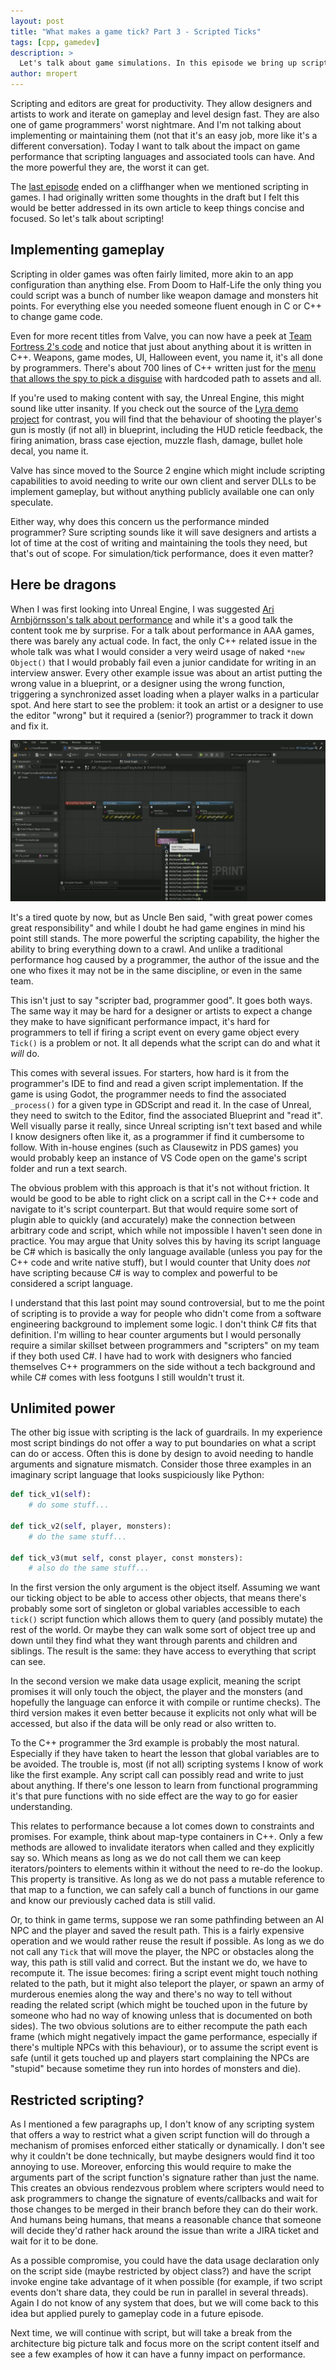 ```yaml
---
layout: post
title: "What makes a game tick? Part 3 - Scripted Ticks"
tags: [cpp, gamedev]
description: > 
  Let's talk about game simulations. In this episode we bring up scripting and the challenges it brings to architecture.
author: mropert
---
```


Scripting and editors are great for productivity. They allow designers and artists to work and iterate on gameplay
and level design fast. They are also one of game programmers' worst nightmare. And I'm not talking about implementing or
maintaining them (not that it's an easy job, more like it's a different conversation). Today I want to talk about
the impact on game performance that scripting languages and associated tools can have. And the more powerful they are, the worst it can get.

The [last episode](/2025/04/30/making_games_tick_part2/) ended on a cliffhanger when we mentioned scripting
in games. I had originally written some thoughts in the draft but I felt this would be better addressed in its own article
to keep things concise and focused. So let's talk about scripting!

## Implementing gameplay

Scripting in older games was often fairly limited, more akin to an app configuration than anything else.
From Doom to Half-Life the only thing you could script was a bunch of number like weapon damage and monsters
hit points. For everything else you needed someone fluent enough in C or C++ to change game code.

Even for more recent titles from Valve, you can now have a peek at [Team Fortress 2's code](https://github.com/ValveSoftware/source-sdk-2013/tree/master/src/game/client/tf)
and notice that just about anything about it is written in C++. Weapons, game modes, UI, Halloween event, you name it,
it's all done by programmers. There's about 700 lines of C++ written just for the
[menu that allows the spy to pick a disguise](https://github.com/ValveSoftware/source-sdk-2013/blob/master/src/game/client/tf/tf_hud_menu_spy_disguise.cpp)
with hardcoded path to assets and all.

If you're used to making content with say, the Unreal Engine, this might sound like utter insanity. If you check
out the source of the [Lyra demo project](https://dev.epicgames.com/documentation/en-us/unreal-engine/lyra-sample-game-in-unreal-engine)
for contrast, you will find that the behaviour of shooting the player's gun is mostly (if not all) in blueprint, including
the HUD reticle feedback, the firing animation, brass case ejection, muzzle flash, damage, bullet hole decal, you name it.

Valve has since moved to the Source 2 engine which might include scripting capabilities to avoid needing to write our own
client and server DLLs to be implement gameplay, but without anything publicly available one can only speculate.

Either way, why does this concern us the performance minded programmer? Sure scripting sounds like it will save
designers and artists a lot of time at the cost of writing and maintaining the tools they need, but that's out of scope.
For simulation/tick performance, does it even matter?

## Here be dragons

When I was first looking into Unreal Engine, I was suggested [Ari Arnbjörnsson's talk about performance](https://www.youtube.com/watch?v=GuIav71867E)
and while it's a good talk the content took me by surprise. For a talk about performance in AAA games, there was barely any actual code.
In fact, the only C++ related issue in the whole talk was what I would consider a very weird usage of naked `*new Object()` that
I would probably fail even a junior candidate for writing in an interview answer. Every other example issue was about
an artist putting the wrong value in a blueprint, or a designer using the wrong function, triggering a synchronized asset loading
when a player walks in a particular spot. And here start to see the problem: it took an artist or a designer to
use the editor "wrong" but it required a (senior?) programmer to track it down and fix it.

![How to freeze your game for 3 seconds](/assets/img/posts/unreal_blueprint_oops.png)

It's a tired quote by now, but as Uncle Ben said, "with great power comes great responsibility" and while I doubt he had
game engines in mind his point still stands. The more powerful the scripting capability, the higher the ability to bring everything
down to a crawl. And unlike a traditional performance hog caused by a programmer, the author of the issue and the one who
fixes it may not be in the same discipline, or even in the same team.

This isn't just to say "scripter bad, programmer good". It goes both ways. The same way it may be hard for a designer or artists
to expect a change they make to have significant performance impact, it's hard for programmers to tell if firing a script event
on every game object every `Tick()` is a problem or not. It all depends what the script can do and what it _will_ do.

This comes with several issues. For starters, how hard is it from the programmer's IDE to find and read a given script implementation.
If the game is using Godot, the programmer needs to find the associated `_process()` for a given type in GDScript and read it. In
the case of Unreal, they need to switch to the Editor, find the associated Blueprint and "read it". Well visually parse it really,
since Unreal scripting isn't text based and while I know designers often like it, as a programmer if find it cumbersome to follow.
With in-house engines (such as Clausewitz in PDS games) you would probably keep an instance of VS Code open on the game's script folder
and run a text search.

The obvious problem with this approach is that it's not without friction. It would be good to be able to right click on a script call
in the C++ code and navigate to it's script counterpart. But that would require some sort of plugin able to quickly (and accurately)
make the connection between arbitrary code and script, which while not impossible I haven't seen done in practice. You may argue that Unity
solves this by having its script language be C# which is basically the only language available (unless you pay for the C++ code and write
native stuff), but I would counter that Unity does _not_ have scripting because C# is way to complex and powerful to be considered a script language.

I understand that this last point may sound controversial, but to me the point of scripting is to provide a way for people who didn't
come from a software engineering background to implement some logic. I don't think C# fits that definition. I'm willing to hear counter
arguments but I would personally require a similar skillset between programmers and "scripters" on my team if they both used C#. I have had to
work with designers who fancied themselves C++ programmers on the side without a tech background and while C# comes with less
footguns I still wouldn't trust it.

## Unlimited power

The other big issue with scripting is the lack of guardrails. In my experience most script bindings do not offer a way to put boundaries
on what a script can do or access. Often this is done by design to avoid needing to handle arguments and signature mismatch. Consider
those three examples in an imaginary script language that looks suspiciously like Python:

```py
def tick_v1(self):
    # do some stuff...
     
def tick_v2(self, player, monsters):
    # do the same stuff...

def tick_v3(mut self, const player, const monsters):
    # also do the same stuff...
```

In the first version the only argument is the object itself. Assuming we want our ticking object to be able to access other objects,
that means there's probably some sort of singleton or global variables accessible to each `tick()` script function which allows them to
query (and possibly mutate) the rest of the world. Or maybe they can walk some sort of object tree up and down until they find what they
want through parents and children and siblings. The result is the same: they have access to everything that script can see.

In the second version we make data usage explicit, meaning the script promises it will only touch the object, the player and the monsters
(and hopefully the language can enforce it with compile or runtime checks). The third version makes it even better because it explicits
not only what will be accessed, but also if the data will be only read or also written to.

To the C++ programmer the 3rd example is probably the most natural. Especially if they have taken to heart the lesson that global variables
are to be avoided. The trouble is, most (if not all) scripting systems I know of work like the first example. Any script call can possibly
read and write to just about anything. If there's one lesson to learn from functional programming it's that pure functions with no side
effect are the way to go for easier understanding.

This relates to performance because a lot comes down to constraints and promises. For example, think about map-type containers in C++.
Only a few methods are allowed to invalidate iterators when called and they explicitly say so. Which means as long as we do not call
them we can keep iterators/pointers to elements within it without the need to re-do the lookup. This property is transitive. As long
as we do not pass a mutable reference to that map to a function, we can safely call a bunch of functions in our game and know our previously
cached data is still valid.

Or, to think in game terms, suppose we ran some pathfinding between an AI NPC and the player and saved the result path. This is
a fairly expensive operation and we would rather reuse the result if possible. As long as we do not call any `Tick` that will move the player,
the NPC or obstacles along the way, this path is still valid and correct. But the instant we do, we have to recompute it.
The issue becomes: firing a script event might touch nothing related to the path, but it might also teleport the player, or spawn an army of murderous
enemies along the way and there's no way to tell without reading the related script (which might be touched upon in the future by someone who
had no way of knowing unless that is documented on both sides). The two obvious solutions are to either recompute the path each frame
(which might negatively impact the game performance, especially if there's multiple NPCs with this behaviour), or to assume the script event
is safe (until it gets touched up and players start complaining the NPCs are "stupid" because sometime they run into hordes of monsters
and die).

## Restricted scripting?

As I mentioned a few paragraphs up, I don't know of any scripting system that offers a way to restrict what a given script function will
do through a mechanism of promises enforced either statically or dynamically. I don't see why it couldn't be done technically, but
maybe designers would find it too annoying to use. Moreover, enforcing this would require to make the arguments part of the
script function's signature rather than just the name. This creates an obvious rendezvous problem where scripters would need to ask 
programmers to change the signature of events/callbacks and wait for those changes to be merged in their branch before they can do their work.
And humans being humans, that means a reasonable chance that someone will decide they'd rather hack around the issue than write a JIRA ticket
and wait for it to be done.

As a possible compromise, you could have the data usage declaration only on the script side (maybe restricted by object class?) and have the script
invoke engine take advantage of it when possible (for example, if two script events don't share data, they could be run in parallel in several
threads). Again I do not know of any system that does, but we will come back to this idea but applied purely to gameplay code in a future episode.

Next time, we will continue with script, but will take a break from the architecture big picture talk and focus more on the script content itself and
see a few examples of how it can have a funny impact on performance.
